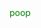 <html>
<head>
<style>
div{
color:green;
}
</style>
</head>
<body>
<div>
poop
</div>
</body>

</html>
